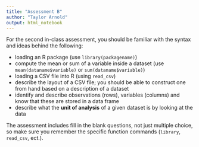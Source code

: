 ```yaml
---
title: "Assessment B"
author: "Taylor Arnold"
output: html_notebook
---
```


For the second in-class assessment, you should
be familiar with the syntax and ideas behind
the following:

- loading an R package (use `library(packagename)`)
- compute the mean or sum of a variable inside a dataset
(use `mean(dataname$variable)` or `sum(dataname$variable)`)
- loading a CSV file into R (using `read_csv`)
- describe the layout of a CSV file; you should be able
to construct one from hand based on a description of a dataset
- identify and describe observations (rows), variables (columns)
and know that these are stored in a data frame
- describe what the **unit of analysis** of a given dataset
is by looking at the data

The assessment includes fill in the blank questions, not
just multiple choice, so make sure you remember the specific
function commands (`library`, `read_csv`, ect.).

